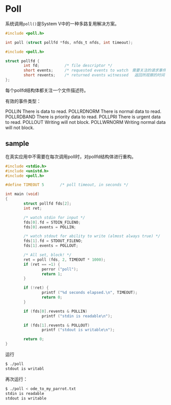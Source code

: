 # Poll

系统调用`poll()`是System V中的一种多路复用解决方案。

```c
#include <poll.h>

int poll (struct pollfd *fds, nfds_t nfds, int timeout);
```

```c
#include <poll.h>

struct pollfd {
        int fd;           /* file descriptor */
        short events;     /* requested events to watch　需要关注的请求事件 */
        short revents;    /* returned events witnessed 　返回所观察的时间　*/
};
```

每个pollfd结构体都关注一个文件描述符。

有效的事件类型：

POLLIN
There is data to read.
POLLRDNORM
There is normal data to read.
POLLRDBAND
There is priority data to read.
POLLPRI
There is urgent data to read.
POLLOUT
Writing will not block.
POLLWRNORM
Writing normal data will not block.

## sample

在真实应用中不需要在每次调用poll时，对pollfd结构体进行重构。

```c
#include <stdio.h>
#include <unistd.h>
#include <poll.h>

#define TIMEOUT 5       /* poll timeout, in seconds */

int main (void)
{
        struct pollfd fds[2];
        int ret;

        /* watch stdin for input */
        fds[0].fd = STDIN_FILENO;
        fds[0].events = POLLIN;

        /* watch stdout for ability to write (almost always true) */
        fds[1].fd = STDOUT_FILENO;
        fds[1].events = POLLOUT;

        /* All set, block! */
        ret = poll (fds, 2, TIMEOUT * 1000);
        if (ret == −1) {
                perror ("poll");
                return 1;
        }

        if (!ret) {
                printf ("%d seconds elapsed.\n", TIMEOUT);
                return 0;
        }

        if (fds[0].revents & POLLIN)
                printf ("stdin is readable\n");

        if (fds[1].revents & POLLOUT)
                printf ("stdout is writable\n");

        return 0;
}
```

运行

```bash
$ ./poll
stdout is writabl
```

再次运行：

```bash
$ ./poll < ode_to_my_parrot.txt
stdin is readable
stdout is writable
```
